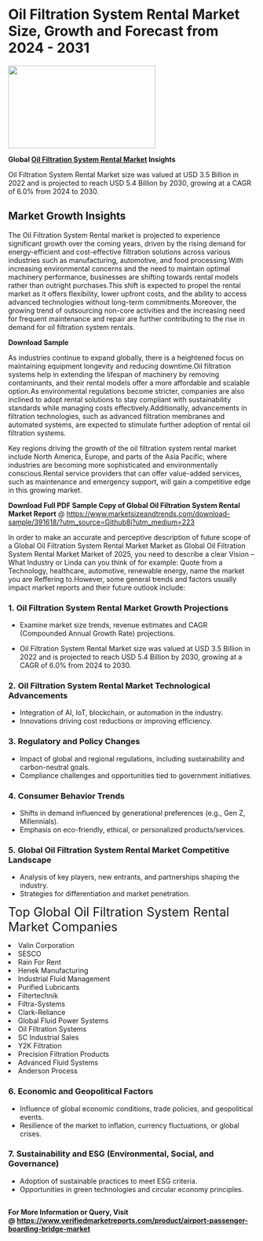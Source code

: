 <H1>Oil Filtration System Rental Market Size, Growth and Forecast from 2024 - 2031</H1><img class="aligncenter size-medium wp-image-584254" src="https://thirdeyenews.in/wp-content/uploads/2024/09/Global-Market-Research-300x168.jpeg" alt="" width="300" height="168" /><p><strong>Global&nbsp;<a href="https://www.marketsizeandtrends.com/download-sample/391618/?utm_source=Github8j?utm_medium=223">Oil Filtration System Rental Market</a> Insights</strong></p><p>Oil Filtration System Rental Market size was valued at USD 3.5 Billion in 2022 and is projected to reach USD 5.4 Billion by 2030, growing at a CAGR of 6.0% from 2024 to 2030.</p><p><h2>Market Growth Insights</h2> <p>The Oil Filtration System Rental market is projected to experience significant growth over the coming years, driven by the rising demand for energy-efficient and cost-effective filtration solutions across various industries such as manufacturing, automotive, and food processing.With increasing environmental concerns and the need to maintain optimal machinery performance, businesses are shifting towards rental models rather than outright purchases.This shift is expected to propel the rental market as it offers flexibility, lower upfront costs, and the ability to access advanced technologies without long-term commitments.Moreover, the growing trend of outsourcing non-core activities and the increasing need for frequent maintenance and repair are further contributing to the rise in demand for oil filtration system rentals.</p> <p><strong>Download Sample</strong></p> <p>As industries continue to expand globally, there is a heightened focus on maintaining equipment longevity and reducing downtime.Oil filtration systems help in extending the lifespan of machinery by removing contaminants, and their rental models offer a more affordable and scalable option.As environmental regulations become stricter, companies are also inclined to adopt rental solutions to stay compliant with sustainability standards while managing costs effectively.Additionally, advancements in filtration technologies, such as advanced filtration membranes and automated systems, are expected to stimulate further adoption of rental oil filtration systems.</p> <p>Key regions driving the growth of the oil filtration system rental market include North America, Europe, and parts of the Asia Pacific, where industries are becoming more sophisticated and environmentally conscious.Rental service providers that can offer value-added services, such as maintenance and emergency support, will gain a competitive edge in this growing market.</p> <p><span class=""><strong>Download Full PDF Sample Copy of Global Oil Filtration System Rental Market Report</strong> @ <a href="https://www.marketsizeandtrends.com/download-sample/391618/?utm_source=Github8j?utm_medium=223" target="_blank">https://www.marketsizeandtrends.com/download-sample/391618/?utm_source=Github8j?utm_medium=223</a></span></p><p>In order to make an accurate and perceptive description of future scope of a Global&nbsp;Oil Filtration System Rental Market Market as Global&nbsp;Oil Filtration System Rental Market Market of 2025, you need to describe a clear Vision &ndash; What Industry or Linda can you think of for example: Quote from a Technology, healthcare, automotive, renewable energy, name the market you are Reffering to.However, some general trends and factors usually impact market reports and their future outlook include:</p><h3>1.&nbsp;<strong>Oil Filtration System Rental Market Growth Projections</strong></h3><ul><li>Examine market size trends, revenue estimates and CAGR (Compounded Annual Growth Rate) projections.</li><li><p>Oil Filtration System Rental Market size was valued at USD 3.5 Billion in 2022 and is projected to reach USD 5.4 Billion by 2030, growing at a CAGR of 6.0% from 2024 to 2030.</p></li></ul><h3>2.&nbsp;<strong>Oil Filtration System Rental Market Technological Advancements</strong></h3><ul><li>Integration of AI, IoT, blockchain, or automation in the industry.</li><li>Innovations driving cost reductions or improving efficiency.</li></ul><h3>3.&nbsp;<strong>Regulatory and Policy Changes</strong></h3><ul><li>Impact of global and regional regulations, including sustainability and carbon-neutral goals.</li><li>Compliance challenges and opportunities tied to government initiatives.</li></ul><h3>4.&nbsp;<strong>Consumer Behavior Trends</strong></h3><ul><li>Shifts in demand influenced by generational preferences (e.g., Gen Z, Millennials).</li><li>Emphasis on eco-friendly, ethical, or personalized products/services.</li></ul><h3>5.&nbsp;<strong>Global Oil Filtration System Rental Market Competitive Landscape</strong></h3><ul><li>Analysis of key players, new entrants, and partnerships shaping the industry.</li><li>Strategies for differentiation and market penetration.</li></ul><p data-pm-slice="1 1 []"><span style="color: inherit; font-family: inherit; font-size: 25px;">Top Global Oil Filtration System Rental Market Companies</span></p><div class="" data-test-id=""><p><li>Valin Corporation</li><li> SESCO</li><li> Rain For Rent</li><li> Henek Manufacturing</li><li> Industrial Fluid Management</li><li> Purified Lubricants</li><li> Filtertechnik</li><li> Filtra-Systems</li><li> Clark-Reliance</li><li> Global Fluid Power Systems</li><li> Oil Filtration Systems</li><li> SC Industrial Sales</li><li> Y2K Filtration</li><li> Precision Filtration Products</li><li> Advanced Fluid Systems</li><li> Anderson Process</li></p></div><h3>6.&nbsp;<strong>Economic and Geopolitical Factors</strong></h3><ul><li>Influence of global economic conditions, trade policies, and geopolitical events.</li><li>Resilience of the market to inflation, currency fluctuations, or global crises.</li></ul><h3>7.&nbsp;<strong>Sustainability and ESG (Environmental, Social, and Governance)</strong></h3><ul><li>Adoption of sustainable practices to meet ESG criteria.</li><li>Opportunities in green technologies and circular economy principles.</li></ul><h2><strong style="font-size: 14px;">For More Information or Query, Visit @&nbsp;</strong><a style="background-color: #ffffff; font-size: 14px;" href="https://www.marketsizeandtrends.com/report/oil-filtration-system-rental-market/" target="_blank">https://www.verifiedmarketreports.com/product/airport-passenger-boarding-bridge-market</a></h2>